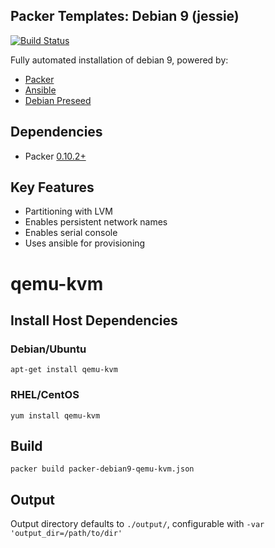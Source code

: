 Packer Templates: Debian 9 (jessie)
-----------------------------------

[![Build Status](https://travis-ci.org/bramford/packer-debian9.svg?branch=master)](https://travis-ci.org/bramford/packer-debian9)
 
Fully automated installation of debian 9, powered by:

- [Packer](https://www.packer.io/intro/index.html)
- [Ansible](http://docs.ansible.com/ansible/index.html)
- [Debian Preseed](https://wiki.debian.org/DebianInstaller/Preseed)

## Dependencies
 
 - Packer [0.10.2+](https://releases.hashicorp.com/packer/)

## Key Features

- Partitioning with LVM
- Enables persistent network names
- Enables serial console
- Uses ansible for provisioning
 
# qemu-kvm

## Install Host Dependencies

### Debian/Ubuntu

    apt-get install qemu-kvm

### RHEL/CentOS

    yum install qemu-kvm

## Build
 
    packer build packer-debian9-qemu-kvm.json
 
## Output
 
Output directory defaults to `./output/`, configurable with `-var 'output_dir=/path/to/dir'`
